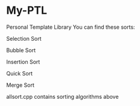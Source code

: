 # My-PTL
Personal Template Library
You can find these sorts:
  
  Selection Sort
  
  Bubble Sort
  
  Insertion Sort
  
  Quick Sort
  
  Merge Sort
  
allsort.cpp contains sorting algorithms above
